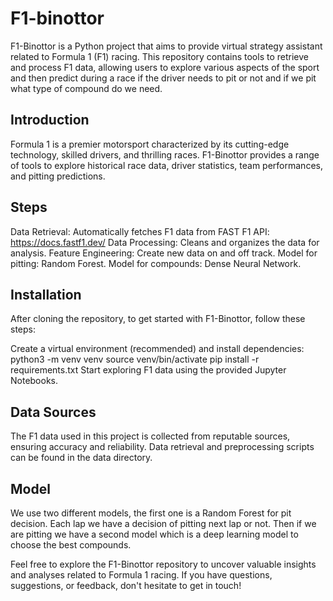 # F1-binottor
F1-Binottor is a Python project that aims to provide virtual strategy assistant related to Formula 1 (F1) racing.
This repository contains tools to retrieve and process F1 data, allowing users to explore various aspects of the sport and then predict during a race if the driver needs to pit or not and if we pit what type of compound do we need.

## Introduction
Formula 1 is a premier motorsport characterized by its cutting-edge technology, skilled drivers, and thrilling races.
F1-Binottor provides a range of tools to explore historical race data, driver statistics, team performances, and pitting predictions.

## Steps
Data Retrieval: Automatically fetches F1 data from FAST F1 API: https://docs.fastf1.dev/
Data Processing: Cleans and organizes the data for analysis.
Feature Engineering: Create new data on and off track.
Model for pitting: Random Forest.
Model for compounds: Dense Neural Network.

## Installation
After cloning the repository, to get started with F1-Binottor, follow these steps:

Create a virtual environment (recommended) and install dependencies:
python3 -m venv venv
source venv/bin/activate
pip install -r requirements.txt
Start exploring F1 data using the provided Jupyter Notebooks.

## Data Sources
The F1 data used in this project is collected from reputable sources, ensuring accuracy and reliability. Data retrieval and preprocessing scripts can be found in the data directory.

## Model
We use two different models, the first one is a Random Forest for pit decision. Each lap we have a decision of pitting next lap or not.
Then if we are pitting we have a second model which is a deep learning model to choose the best compounds.


Feel free to explore the F1-Binottor repository to uncover valuable insights and analyses related to Formula 1 racing. If you have questions, suggestions, or feedback, don't hesitate to get in touch!
